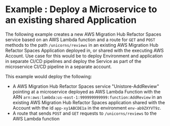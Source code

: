 
# Example : Deploy a Microservice to an existing shared Application

The following example creates a new AWS Migration Hub Refactor Spaces service based on an AWS Lambda function and a route for `GET` and `POST` methods to the path `/unicorns/reviews` in an existing AWS Migration Hub Refactor Spaces Application deployed in, or shared with the executing AWS Account. Use case for this would be to deploy Environment and application in separate CI/CD pipelines and deploy the Service as part of the microservice CI/CD pipeline in a separate account.

This example would deploy the following:

* A AWS Migration Hub Refactor Spaces service "Unistore-AddReview" pointing at a microservice deployed as AWS Lambda Function with the ARN `arn:aws:lambda:us-east-1:999999999999:function:AddReview` in an existing AWS Migration Hub Refactor Spaces application shared with the Account with the id `app-xy1ABCDE1a` in the environment `env-ab9ZXYVT9z`. 
* A route that sends `POST` and `GET` requests to `/unicorns/reviews` to the AWS Lambda function